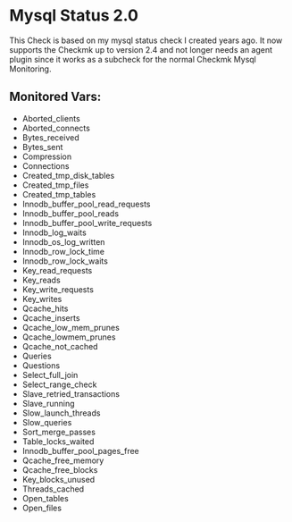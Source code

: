 # Mysql Status 2.0

This Check is based on my mysql status check I created years ago.
It now supports the Checkmk up to version 2.4 and not longer needs an agent
plugin since it works as a subcheck for the normal Checkmk Mysql Monitoring.


## Monitored Vars:
 - Aborted_clients
 - Aborted_connects
 - Bytes_received
 - Bytes_sent
 - Compression
 - Connections
 - Created_tmp_disk_tables
 - Created_tmp_files
 - Created_tmp_tables
 - Innodb_buffer_pool_read_requests
 - Innodb_buffer_pool_reads
 - Innodb_buffer_pool_write_requests
 - Innodb_log_waits
 - Innodb_os_log_written
 - Innodb_row_lock_time
 - Innodb_row_lock_waits
 - Key_read_requests
 - Key_reads
 - Key_write_requests
 - Key_writes
 - Qcache_hits
 - Qcache_inserts
 - Qcache_low_mem_prunes
 - Qcache_lowmem_prunes
 - Qcache_not_cached
 - Queries
 - Questions
 - Select_full_join
 - Select_range_check
 - Slave_retried_transactions
 - Slave_running
 - Slow_launch_threads
 - Slow_queries
 - Sort_merge_passes
 - Table_locks_waited
 - Innodb_buffer_pool_pages_free
 - Qcache_free_memory
 - Qcache_free_blocks
 - Key_blocks_unused
 - Threads_cached
 - Open_tables
 - Open_files
